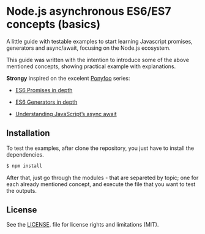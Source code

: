 # Node.js asynchronous ES6/ES7 concepts (basics)

A little guide with testable examples to start learning Javascript promises, generators and async/await, focusing on the Node.js ecosystem.

This guide was written with the intention to introduce some of the above mentioned concepts, showing practical example with explanations.

**Strongy** inspired on the excelent [Ponyfoo](https://ponyfoo.com) series:

- [ES6 Promises in depth](https://ponyfoo.com/articles/es6-promises-in-depth#what-is-a-promise)

- [ES6 Generators in depth](https://ponyfoo.com/articles/es6-generators-in-depth)

- [Understanding JavaScript’s async await](https://ponyfoo.com/articles/asynchronous-i-o-with-generators-and-promises)

## Installation

To test the examples, after clone the repository, you just have to install the dependencies.

```sh
$ npm install
```

After that, just go through the modules - that are separeted by topic; one for each already mentioned concept, and execute the file that you want to
test the outputs.

## License

See the [LICENSE](https://github.com/patarkf/nodejs-asynchronous-es6/blob/master/LICENSE). file for license rights and limitations (MIT).

